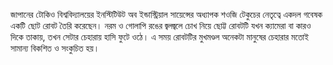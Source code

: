 জাপানের টোকিও বিশ্ববিদ্যালয়ের ইনস্টিটিউট অব ইন্ডাস্ট্রিয়াল সায়েন্সের অধ্যাপক শওজি টেকুচের নেতৃত্বে একদল গবেষক একটি ছোট রোবট তৈরি করেছেন। নরম ও গোলাপি রঙের জ্বলজ্বলে চোখ নিয়ে ছোট্ট রোবটটি যখন ক্যামেরা বা কারও দিকে তাকায়, তখন সেটার চেহারায় হাসি ফুটে ওঠে। এ সময় রোবটটির মুখমণ্ডল অনেকটা মানুষের চেহারার মতোই সামান্য বিকশিত ও সংকুচিত হয়।
